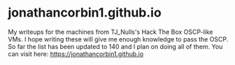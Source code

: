 # jonathancorbin1.github.io

My writeups for the machines from TJ_Nulls's Hack The Box OSCP-like VMs.
I hope writing these will give me enough knowledge to pass the OSCP.
So far the list has been updated to 140 and I plan on doing all of them.
You can visit here:
https://jonathancorbin1.github.io

